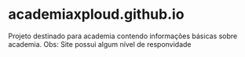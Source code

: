 # academiaxploud.github.io
Projeto destinado para  academia contendo informações básicas sobre academia. Obs: Site possui algum nível de responvidade
